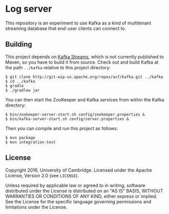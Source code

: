 Log server
==========

This repository is an experiment to use Kafka as a kind of multitenant streaming database that
end-user clients can connect to.

Building
--------

This project depends on
[Kafka Streams](https://cwiki.apache.org/confluence/display/KAFKA/KIP-28+-+Add+a+processor+client),
which is not currently published to Maven, so you have to build it from source. Check out and build
Kafka at the path `../kafka` relative to this project directory:

    $ git clone http://git-wip-us.apache.org/repos/asf/kafka.git ../kafka
    $ cd ../kafka
    $ gradle
    $ ./gradlew jar

You can then start the ZooKeeper and Kafka services from within the Kafka directory:

    $ bin/zookeeper-server-start.sh config/zookeeper.properties &
    $ bin/kafka-server-start.sh config/server.properties &

Then you can compile and run this project as follows:

    $ mvn package
    $ mvn integration-test

License
-------

Copyright 2016, University of Cambridge.
Licensed under the Apache License, Version 2.0 (see `LICENSE`).

Unless required by applicable law or agreed to in writing, software distributed under the License is
distributed on an "AS IS" BASIS, WITHOUT WARRANTIES OR CONDITIONS OF ANY KIND, either express or
implied. See the License for the specific language governing permissions and limitations under the
License.
